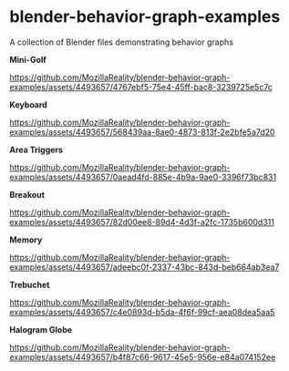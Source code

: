 # blender-behavior-graph-examples
A collection of Blender files demonstrating behavior graphs



**Mini-Golf**

https://github.com/MozillaReality/blender-behavior-graph-examples/assets/4493657/4767ebf5-75e4-45ff-bac8-3239725e5c7c


**Keyboard**

https://github.com/MozillaReality/blender-behavior-graph-examples/assets/4493657/568439aa-8ae0-4873-813f-2e2bfe5a7d20

**Area Triggers**

https://github.com/MozillaReality/blender-behavior-graph-examples/assets/4493657/0aead4fd-885e-4b9a-9ae0-3396f73bc831

**Breakout**

https://github.com/MozillaReality/blender-behavior-graph-examples/assets/4493657/82d00ee8-89d4-4d3f-a2fc-1735b600d311


**Memory**

https://github.com/MozillaReality/blender-behavior-graph-examples/assets/4493657/adeebc0f-2337-43bc-843d-beb664ab3ea7

**Trebuchet**

https://github.com/MozillaReality/blender-behavior-graph-examples/assets/4493657/c4e0893d-b5da-4f6f-99cf-aea08dea5aa5

**Halogram Globe**

https://github.com/MozillaReality/blender-behavior-graph-examples/assets/4493657/b4f87c66-9617-45e5-956e-e84a074152ee
